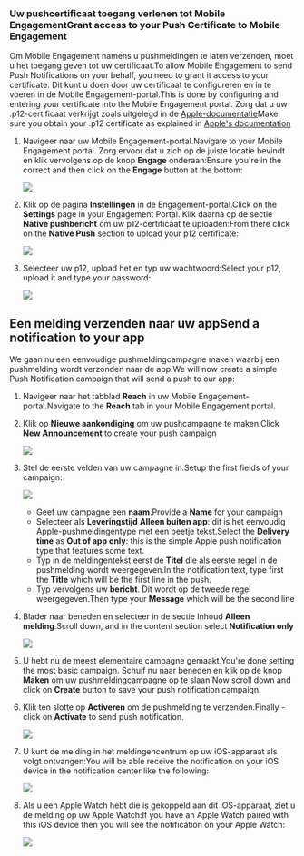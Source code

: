 ### <a name="grant-access-to-your-push-certificate-to-mobile-engagement"></a><span data-ttu-id="eb5f1-101">Uw pushcertificaat toegang verlenen tot Mobile Engagement</span><span class="sxs-lookup"><span data-stu-id="eb5f1-101">Grant access to your Push Certificate to Mobile Engagement</span></span>
<span data-ttu-id="eb5f1-102">Om Mobile Engagement namens u pushmeldingen te laten verzenden, moet u het toegang geven tot uw certificaat.</span><span class="sxs-lookup"><span data-stu-id="eb5f1-102">To allow Mobile Engagement to send Push Notifications on your behalf, you need to grant it access to your certificate.</span></span> <span data-ttu-id="eb5f1-103">Dit kunt u doen door uw certificaat te configureren en in te voeren in de Mobile Engagement-portal.</span><span class="sxs-lookup"><span data-stu-id="eb5f1-103">This is done by configuring and entering your certificate into the Mobile Engagement portal.</span></span> <span data-ttu-id="eb5f1-104">Zorg dat u uw .p12-certificaat verkrijgt zoals uitgelegd in de [Apple-documentatie](https://developer.apple.com/library/prerelease/ios/documentation/IDEs/Conceptual/AppDistributionGuide/AddingCapabilities/AddingCapabilities.html#//apple_ref/doc/uid/TP40012582-CH26-SW6)</span><span class="sxs-lookup"><span data-stu-id="eb5f1-104">Make sure you obtain your .p12 certificate as explained in [Apple's documentation](https://developer.apple.com/library/prerelease/ios/documentation/IDEs/Conceptual/AppDistributionGuide/AddingCapabilities/AddingCapabilities.html#//apple_ref/doc/uid/TP40012582-CH26-SW6)</span></span>

1. <span data-ttu-id="eb5f1-105">Navigeer naar uw Mobile Engagement-portal.</span><span class="sxs-lookup"><span data-stu-id="eb5f1-105">Navigate to your Mobile Engagement portal.</span></span> <span data-ttu-id="eb5f1-106">Zorg ervoor dat u zich op de juiste locatie bevindt en klik vervolgens op de knop **Engage** onderaan:</span><span class="sxs-lookup"><span data-stu-id="eb5f1-106">Ensure you're in the correct and then click on the **Engage** button at the bottom:</span></span>
   
    ![](./media/mobile-engagement-ios-send-push/engage-button.png)
2. <span data-ttu-id="eb5f1-107">Klik op de pagina **Instellingen** in de Engagement-portal.</span><span class="sxs-lookup"><span data-stu-id="eb5f1-107">Click on the **Settings** page in your Engagement Portal.</span></span> <span data-ttu-id="eb5f1-108">Klik daarna op de sectie **Native pushbericht** om uw p12-certificaat te uploaden:</span><span class="sxs-lookup"><span data-stu-id="eb5f1-108">From there click on the **Native Push** section to upload your p12 certificate:</span></span>
   
    ![](./media/mobile-engagement-ios-send-push/engagement-portal.png)
3. <span data-ttu-id="eb5f1-109">Selecteer uw p12, upload het en typ uw wachtwoord:</span><span class="sxs-lookup"><span data-stu-id="eb5f1-109">Select your p12, upload it and type your password:</span></span>
   
    ![](./media/mobile-engagement-ios-send-push/native-push-settings.png)

## <span data-ttu-id="eb5f1-110"><a id="send"></a>Een melding verzenden naar uw app</span><span class="sxs-lookup"><span data-stu-id="eb5f1-110"><a id="send"></a>Send a notification to your app</span></span>
<span data-ttu-id="eb5f1-111">We gaan nu een eenvoudige pushmeldingcampagne maken waarbij een pushmelding wordt verzonden naar de app:</span><span class="sxs-lookup"><span data-stu-id="eb5f1-111">We will now create a simple Push Notification campaign that will send a push to our app:</span></span>

1. <span data-ttu-id="eb5f1-112">Navigeer naar het tabblad **Reach** in uw Mobile Engagement-portal.</span><span class="sxs-lookup"><span data-stu-id="eb5f1-112">Navigate to the **Reach** tab in your Mobile Engagement portal.</span></span>
2. <span data-ttu-id="eb5f1-113">Klik op **Nieuwe aankondiging** om uw pushcampagne te maken.</span><span class="sxs-lookup"><span data-stu-id="eb5f1-113">Click **New Announcement** to create your push campaign</span></span>
   
    ![](./media/mobile-engagement-ios-send-push/new-announcement.png)
3. <span data-ttu-id="eb5f1-114">Stel de eerste velden van uw campagne in:</span><span class="sxs-lookup"><span data-stu-id="eb5f1-114">Setup the first fields of your campaign:</span></span>
   
    ![](./media/mobile-engagement-ios-send-push/campaign-first-params.png)
   
   * <span data-ttu-id="eb5f1-115">Geef uw campagne een **naam**.</span><span class="sxs-lookup"><span data-stu-id="eb5f1-115">Provide a **Name** for your campaign</span></span> 
   * <span data-ttu-id="eb5f1-116">Selecteer als **Leveringstijd** **Alleen buiten app**: dit is het eenvoudig Apple-pushmeldingentype met een beetje tekst.</span><span class="sxs-lookup"><span data-stu-id="eb5f1-116">Select the **Delivery time** as **Out of app only**: this is the simple Apple push notification type that features some text.</span></span>
   * <span data-ttu-id="eb5f1-117">Typ in de meldingentekst eerst de **Titel** die als eerste regel in de pushmelding wordt weergegeven.</span><span class="sxs-lookup"><span data-stu-id="eb5f1-117">In the notification text, type first the **Title** which will be the first line in the push.</span></span>
   * <span data-ttu-id="eb5f1-118">Typ vervolgens uw **bericht**. Dit wordt op de tweede regel weergegeven.</span><span class="sxs-lookup"><span data-stu-id="eb5f1-118">Then type your **Message** which will be the second line</span></span>
4. <span data-ttu-id="eb5f1-119">Blader naar beneden en selecteer in de sectie Inhoud **Alleen melding**.</span><span class="sxs-lookup"><span data-stu-id="eb5f1-119">Scroll down, and in the content section select **Notification only**</span></span>
   
    ![](./media/mobile-engagement-ios-send-push/campaign-content.png)
5. <span data-ttu-id="eb5f1-120">U hebt nu de meest elementaire campagne gemaakt.</span><span class="sxs-lookup"><span data-stu-id="eb5f1-120">You're done setting the most basic campaign.</span></span> <span data-ttu-id="eb5f1-121">Schuif nu naar beneden en klik op de knop **Maken** om uw pushmeldingcampagne op te slaan.</span><span class="sxs-lookup"><span data-stu-id="eb5f1-121">Now scroll down and click on **Create** button to save your push notification campaign.</span></span> 
6. <span data-ttu-id="eb5f1-122">Klik ten slotte op **Activeren** om de pushmelding te verzenden.</span><span class="sxs-lookup"><span data-stu-id="eb5f1-122">Finally - click on **Activate** to send push notification.</span></span> 
   
    ![](./media/mobile-engagement-ios-send-push/campaign-activate.png)
7. <span data-ttu-id="eb5f1-123">U kunt de melding in het meldingencentrum op uw iOS-apparaat als volgt ontvangen:</span><span class="sxs-lookup"><span data-stu-id="eb5f1-123">You will be able receive the notification on your iOS device in the notification center like the following:</span></span>
   
    ![](./media/mobile-engagement-ios-send-push/iphone-notification.png)
8. <span data-ttu-id="eb5f1-124">Als u een Apple Watch hebt die is gekoppeld aan dit iOS-apparaat, ziet u de melding op uw Apple Watch:</span><span class="sxs-lookup"><span data-stu-id="eb5f1-124">If you have an Apple Watch paired with this iOS device then you will see the notification on your Apple Watch:</span></span>
   
    ![](./media/mobile-engagement-ios-send-push/apple-watch.png)

